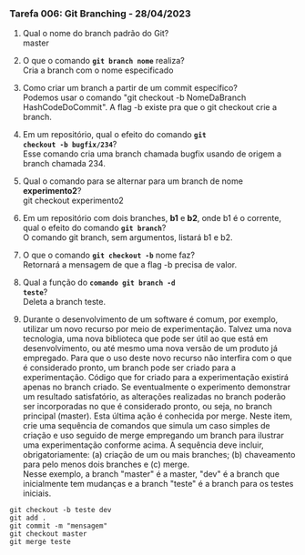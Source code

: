 ### Tarefa 006: Git Branching - 28/04/2023

1. Qual o nome do branch padrão do Git?
</br>master

2. O que o comando **<code>git branch nome</code>** realiza?
</br>Cria a branch com o nome especificado

3. Como criar um branch a partir de um commit específico?
</br>Podemos usar o comando "git checkout -b NomeDaBranch HashCodeDoCommit". A flag -b existe pra que o git checkout crie a branch.

4. Em um repositório, qual o efeito do comando **<code>git checkout -b bugfix/234</code>**?
</br>Esse comando cria uma branch chamada bugfix usando de origem a branch chamada 234.

5. Qual o comando para se alternar para um branch de nome **experimento2**?
</br> git checkout experimento2

6. Em um repositório com dois branches, **b1** e **b2**, onde b1 é o corrente, qual o efeito do comando **<code>git branch</code>**?
</br> O comando git branch, sem argumentos, listará b1 e b2.

7. O que o comando **<code>git checkout -b</code>** nome faz?
</br> Retornará a mensagem de que a flag -b precisa de valor.

8. Qual a função do <code>**comando git branch -d teste</code>**?
</br> Deleta a branch teste.

9. Durante o desenvolvimento de um software é comum, por exemplo, utilizar um novo recurso por meio de experimentação. Talvez uma nova tecnologia, uma nova biblioteca que pode ser útil ao que está em desenvolvimento, ou até mesmo uma nova versão de um produto já empregado. Para que o uso deste novo recurso não interfira com o que é considerado pronto, um branch pode ser criado para a experimentação. Código que for criado para a experimentação existirá apenas no branch criado. Se eventualmente o experimento demonstrar um resultado satisfatório, as alterações realizadas no branch poderão ser incorporadas no que é considerado pronto, ou seja, no branch principal (master). Esta última ação é conhecida por merge. Neste item, crie uma sequência de comandos que simula um caso simples de criação e uso seguido de merge empregando um branch para ilustrar uma experimentação conforme acima. A sequência deve incluir, obrigatoriamente: (a) criação de um ou mais branches; (b) chaveamento para pelo menos dois branches e (c) merge.
</br> Nesse exemplo, a branch "master" é a master, "dev" é a branch que inicialmente tem mudanças e a branch "teste" é a branch para os testes iniciais.

```
git checkout -b teste dev
git add .
git commit -m "mensagem"
git checkout master
git merge teste
```

</DIV/>